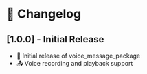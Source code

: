 
# 📜 Changelog

## [1.0.0] - Initial Release
- 🎉 Initial release of voice_message_package
- 📤 Voice recording and playback support
